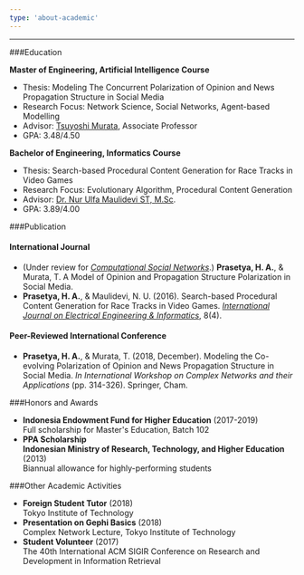 ```yaml
---
type: 'about-academic'
---
```


---
###Education

<text-date text="Tokyo Institute of Technology" date="(2017-2019)" link="https://www.titech.ac.jp/english/"></text-date>
**Master of Engineering, Artificial Intelligence Course**  
+ Thesis: Modeling The Concurrent Polarization of Opinion and News Propagation Structure in Social Media  
+ Research Focus: Network Science, Social Networks, Agent-based Modelling  
+ Advisor: [Tsuyoshi Murata](http://t2r2.star.titech.ac.jp/cgi-bin/researcherinfo.cgi?lv=en&q_researcher_content_number=CTT100381406), Associate Professor  
+ GPA: 3.48/4.50

<text-date text="Bandung Institute of Technology" date="(2011-2015)" link="https://www.itb.ac.id/"></text-date>
**Bachelor of Engineering, Informatics Course**  
+ Thesis: Search-based Procedural Content Generation for Race Tracks in Video Games  
+ Research Focus: Evolutionary Algorithm, Procedural Content Generation    
+ Advisor: [Dr. Nur Ulfa Maulidevi ST, M.Sc](https://scholar.google.co.id/citations?user=o-hvDeMAAAAJ&hl=en).  
+ GPA: 3.89/4.00  

###Publication

#### International Journal
+ (Under review for [*Computational Social Networks*](https://computationalsocialnetworks.springeropen.com/).) **Prasetya, H. A.**, & Murata, T. A Model of Opinion and Propagation Structure Polarization in Social Media. 
+ **Prasetya, H. A.**, & Maulidevi, N. U. (2016). Search-based Procedural Content Generation for Race Tracks in Video Games. [*International Journal on Electrical Engineering & Informatics*](http://www.ijeei.org/), 8(4).

#### Peer-Reviewed International Conference
+ **Prasetya, H. A.**, & Murata, T. (2018, December). Modeling the Co-evolving Polarization
of Opinion and News Propagation Structure in Social Media. *In International Workshop
on Complex Networks and their Applications* (pp. 314-326). Springer, Cham.

###Honors and Awards
+  **Indonesia Endowment Fund for Higher Education** (2017-2019)  
   Full scholarship for Master's Education, Batch 102
+  **PPA Scholarship**  
   **Indonesian Ministry of Research, Technology, and Higher Education** (2013)  
   Biannual allowance for highly-performing students

###Other Academic Activities
+ **Foreign Student Tutor** (2018)  
   Tokyo Institute of Technology 
+ **Presentation on Gephi Basics** (2018)  
   Complex Network Lecture, Tokyo Institute of Technology
+ **Student Volunteer** (2017)  
   The 40th International ACM SIGIR Conference on Research and Development in
Information Retrieval
